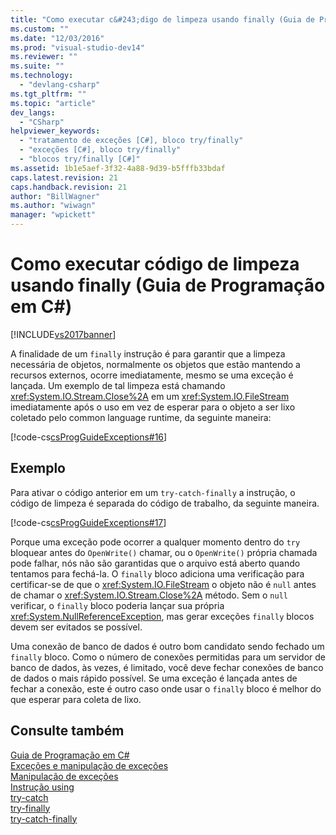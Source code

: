 ```yaml
---
title: "Como executar c&#243;digo de limpeza usando finally (Guia de Programa&#231;&#227;o em C#) | Microsoft Docs"
ms.custom: ""
ms.date: "12/03/2016"
ms.prod: "visual-studio-dev14"
ms.reviewer: ""
ms.suite: ""
ms.technology: 
  - "devlang-csharp"
ms.tgt_pltfrm: ""
ms.topic: "article"
dev_langs: 
  - "CSharp"
helpviewer_keywords: 
  - "tratamento de exceções [C#], bloco try/finally"
  - "exceções [C#], bloco try/finally"
  - "blocos try/finally [C#]"
ms.assetid: 1b1e5aef-3f32-4a88-9d39-b5fffb33bdaf
caps.latest.revision: 21
caps.handback.revision: 21
author: "BillWagner"
ms.author: "wiwagn"
manager: "wpickett"
---
```

# Como executar c&#243;digo de limpeza usando finally (Guia de Programa&#231;&#227;o em C#)
[!INCLUDE[vs2017banner](../../../csharp/includes/vs2017banner.md)]

A finalidade de um `finally` instrução é para garantir que a limpeza necessária de objetos, normalmente os objetos que estão mantendo a recursos externos, ocorre imediatamente, mesmo se uma exceção é lançada.  Um exemplo de tal limpeza está chamando <xref:System.IO.Stream.Close%2A> em um <xref:System.IO.FileStream> imediatamente após o uso em vez de esperar para o objeto a ser lixo coletado pelo common language runtime, da seguinte maneira:  
  
 [!code-cs[csProgGuideExceptions#16](../../../csharp/programming-guide/exceptions/codesnippet/CSharp/how-to-execute-cleanup-code-using-finally_1.cs)]  
  
## Exemplo  
 Para ativar o código anterior em um `try-catch-finally` a instrução, o código de limpeza é separada do código de trabalho, da seguinte maneira.  
  
 [!code-cs[csProgGuideExceptions#17](../../../csharp/programming-guide/exceptions/codesnippet/CSharp/how-to-execute-cleanup-code-using-finally_2.cs)]  
  
 Porque uma exceção pode ocorrer a qualquer momento dentro do `try` bloquear antes do `OpenWrite()` chamar, ou o `OpenWrite()` própria chamada pode falhar, nós não são garantidas que o arquivo está aberto quando tentamos para fechá\-la.  O `finally` bloco adiciona uma verificação para certificar\-se de que o <xref:System.IO.FileStream> o objeto não é `null` antes de chamar o <xref:System.IO.Stream.Close%2A> método.  Sem o `null` verificar, o `finally` bloco poderia lançar sua própria <xref:System.NullReferenceException>, mas gerar exceções `finally` blocos devem ser evitados se possível.  
  
 Uma conexão de banco de dados é outro bom candidato sendo fechado um `finally` bloco.  Como o número de conexões permitidas para um servidor de banco de dados, às vezes, é limitado, você deve fechar conexões de banco de dados o mais rápido possível.  Se uma exceção é lançada antes de fechar a conexão, este é outro caso onde usar o `finally` bloco é melhor do que esperar para coleta de lixo.  
  
## Consulte também  
 [Guia de Programação em C\#](../../../csharp/programming-guide/index.md)   
 [Exceções e manipulação de exceções](../../../csharp/programming-guide/exceptions/exceptions-and-exception-handling.md)   
 [Manipulação de exceções](../../../csharp/programming-guide/exceptions/exception-handling.md)   
 [Instrução using](../../../visual-basic/language-reference/statements/using-statement.md)   
 [try\-catch](../../../csharp/language-reference/keywords/try-catch.md)   
 [try\-finally](../../../csharp/language-reference/keywords/try-finally.md)   
 [try\-catch\-finally](../../../csharp/language-reference/keywords/try-catch-finally.md)